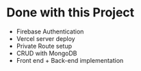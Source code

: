 # Done with this Project

* Firebase Authentication
* Vercel server deploy
* Private Route setup
* CRUD with MongoDB
* Front end + Back-end implementation
